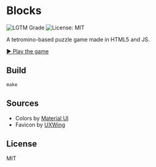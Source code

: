 # Blocks

![LGTM Grade](https://img.shields.io/lgtm/grade/javascript/github/VeryBadFrags/blocks)
![License: MIT](https://img.shields.io/badge/license-MIT-green)

A tetromino-based puzzle game made in HTML5 and JS.

[▶️ Play the game](https://blocks.verybadfrags.com/)

## Build

```shell
make
```

## Sources

- Colors by [Material UI](https://www.materialui.co/colors)
- Favicon by [UXWing](https://uxwing.com/)

## License

MIT
